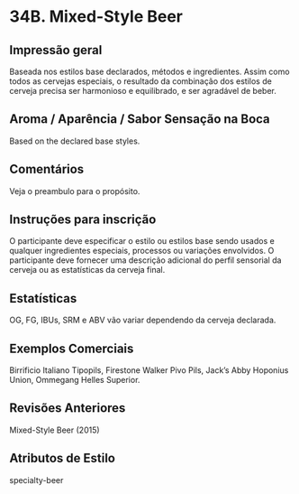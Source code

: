 # 34B. Mixed-Style Beer

## Impressão geral

Baseada nos estilos base declarados, métodos e ingredientes. Assim como todos as cervejas especiais, o resultado da combinação dos estilos de cerveja precisa ser harmonioso e equilibrado, e ser agradável de beber.

## Aroma / Aparência / Sabor Sensação na Boca

Based on the declared base styles.

## Comentários

Veja o preambulo para o propósito.

## Instruções para inscrição

O participante deve especificar o estilo ou estilos base sendo usados e qualquer ingredientes especiais, processos ou variações envolvidos. O participante deve fornecer uma descrição adicional do perfil sensorial da cerveja ou as estatísticas da cerveja final.

## Estatísticas

OG, FG, IBUs, SRM e ABV vão variar dependendo da cerveja declarada.

## Exemplos Comerciais

Birrificio Italiano Tipopils, Firestone Walker Pivo Pils, Jack’s Abby Hoponius Union, Ommegang Helles Superior.

## Revisões Anteriores

Mixed-Style Beer (2015)

## Atributos de Estilo

specialty-beer